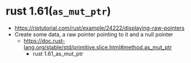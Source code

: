 # rust 1.61(```as_mut_ptr```)
- https://riptutorial.com/rust/example/24222/displaying-raw-pointers
- Create some data, a raw pointer pointing to it and a null pointer
  - https://doc.rust-lang.org/stable/std/primitive.slice.html#method.as_mut_ptr
    - rust 1.61_as_mut_ptr
